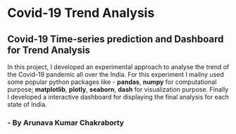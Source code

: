 # Covid-19 Trend Analysis
## Covid-19 Time-series prediction and Dashboard for Trend Analysis
In this project, I developed an experimental approach to analyse the trend of the Covid-19 pandemic all over the India. For this experiment I mailny used some popular python packages like - **pandas**, **numpy** for computational purpose; **matplotlib**, **plotly**, **seaborn**, **dash** for visualization purpose. Finally I developed a interactive dashboard for displaying the final analysis for each state of India.


### - By Arunava Kumar Chakraborty
